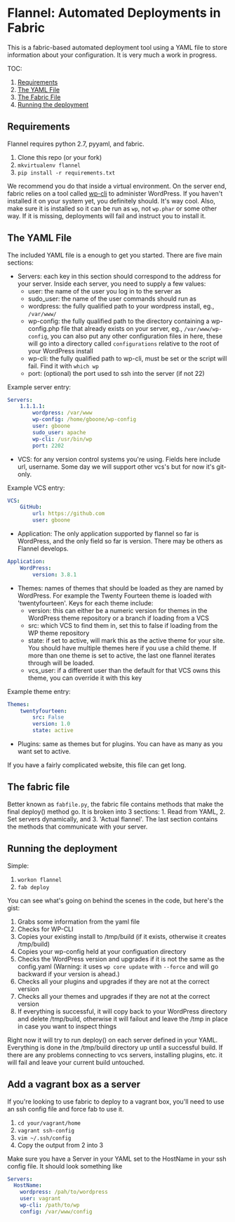 # Flannel: Automated Deployments in Fabric

This is a fabric-based automated deployment tool using a YAML file to store information about your configuration. It is very much a work in progress.

TOC:

1. [Requirements](#requirements)
2. [The YAML File](#the-yaml-file)
3. [The Fabric File](#the-fabric-file)
3. [Running the deployment](#running-the-deployment)

Requirements
------------

Flannel requires python 2.7, pyyaml, and fabric.

1. Clone this repo (or your fork)
2. `mkvirtualenv flannel`
3. `pip install -r requirements.txt`

We recommend you do that inside a virtual environment. On the server end, fabric relies on a tool called [wp-cli](https://github.com/wp-cli/wp-cli) to administer WordPress. If you haven't installed it on your system yet, you definitely should. It's way cool. Also, make sure it is installed so it can be run as `wp`, not `wp.phar` or some other way. If it is missing, deployments will fail and instruct you to install it.

The YAML File
-------------
The included YAML file is a enough to get you started. There are five main sections:

- Servers: each key in this section should correspond to the address for your server. Inside each server, you need to supply a few values:
    - user: the name of the user you log in to the server as
    - sudo_user: the name of the user commands should run as
    - wordpress: the fully qualified path to your wordpress install, eg., `/var/www/`
    - wp-config: the fully qualified path to the directory containing a wp-config.php file that already exists on your server, eg., `/var/www/wp-config`, you can also put any other configuration files in here, these will go into a directory called `configurations` relative to the root of your WordPress install
    - wp-cli: the fully qualified path to wp-cli, must be set or the script will fail. Find it with `which wp`
    - port: (optional) the port used to ssh into the server (if not 22)

Example server entry:

```yaml
Servers:
    1.1.1.1:
        wordpress: /var/www
        wp-config: /home/gboone/wp-config
        user: gboone
        sudo_user: apache
        wp-cli: /usr/bin/wp
        port: 2202
```

- VCS: for any version control systems you're using. Fields here include url, username. Some day we will support other vcs's but for now it's git-only.

Example VCS entry:

```yaml
VCS:
    GitHub:
        url: https://github.com
        user: gboone
```

- Application: The only application supported by flannel so far is WordPress, and the only field so far is version. There may be others as Flannel develops.

```yaml
Application:
    WordPress:
        version: 3.8.1
```

- Themes: names of themes that should be loaded as they are named by WordPress. For example the Twenty Fourteen theme is loaded with 'twentyfourteen'. Keys for each theme include:
    - version: this can either be a numeric version for themes in the WordPress theme repository or a branch if loading from a VCS 
    - src: which VCS to find them in, set this to false if loading from the WP theme repository
    - state: if set to active, will mark this as the active theme for your site. You should have multiple themes here if you use a child theme. If more than one theme is set to active, the last one flannel iterates through will be loaded.
    - vcs_user: if a different user than the default for that VCS owns this theme, you can override it with this key

Example theme entry:
```yaml
Themes:
    twentyfourteen:
        src: False
        version: 1.0
        state: active
```

- Plugins: same as themes but for plugins. You can have as many as you want set to active.

If you have a fairly complicated website, this file can get long.

The fabric file
---------------
Better known as `fabfile.py`, the fabric file contains methods that make the final deploy() method go. It is broken into 3 sections: 1. Read from YAML, 2. Set servers dynamically, and 3. 'Actual flannel'. The last section contains the methods that communicate with your server.

Running the deployment
----------------------

Simple: 
1. `workon flannel`
2. `fab deploy`

You can see what's going on behind the scenes in the code, but here's the gist:

1. Grabs some information from the yaml file
2. Checks for WP-CLI
2. Copies your existing install to /tmp/build  (if it exists, otherwise it creates /tmp/build)
3. Copies your wp-config held at your configuation directory
3. Checks the WordPress version and upgrades if it is not the same as the config.yaml (Warning: it uses `wp core update` with `--force` and will go backward if your version is ahead.)
4. Checks all your plugins and upgrades if they are not at the correct version
5. Checks all your themes and upgrades if they are not at the correct version
6. If everything is successful, it will copy back to your WordPress directory and delete /tmp/build, otherwise it will failout and leave the /tmp in place in case you want to inspect things

Right now it will try to run deploy() on each server defined in your YAML. Everything is done in the /tmp/build directory up until a successful build. If there are any problems connecting to vcs  servers, installing plugins, etc. it will fail and leave your current build untouched.

Add a vagrant box as a server
----------------------------

If you're looking to use fabric to deploy to a vagrant box, you'll need to use an ssh config file and force fab to use it.

1. `cd your/vagrant/home`
2. `vagrant ssh-config`
3. `vim ~/.ssh/config`
4. Copy the output from 2 into 3

Make sure you have a Server in your YAML set to the HostName in your ssh config file. It should look something like

```yaml
Servers:
  HostName:
    wordpress: /pah/to/wordpress
    user: vagrant
    wp-cli: /path/to/wp
    config: /var/www/config
```